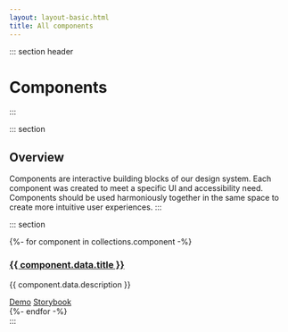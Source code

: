 ```yaml
---
layout: layout-basic.html
title: All components
---
```


::: section header
# Components
:::

::: section
## Overview
Components are interactive building blocks of our design system. Each component was created to meet a specific UI and accessibility need. Components should be used harmoniously together in the same space to create more intuitive user experiences.
:::

::: section
<div class="pfe-l-grid pfe-m-gutters pfe-m-all-6-col">
  {%- for component in collections.component -%}
  <div>
    <div class="component-preview">
      <a href="{{ component.url }}" aria-label="{{ component.data.title }}">
        <div class="preview-image" style="background-image: url({{ component.url }}/preview.png);"></div>
      </a>
      <h3>
        <a href="{{ component.url }}">{{ component.data.title }}</a>
      </h3>
      <p>{{ component.data.description }}</p>
      <div class="pfe-l-grid pfe-m-gutters pfe-m-all-6-col">
        <pfe-cta><a href="../elements/{{ component.data.package }}/demo">Demo</a></pfe-cta>
        <pfe-cta><a href="../storybook/?path=/story/{{ component.data.title }}--{{ component.data.package }}">Storybook</a></pfe-cta>
      </div>
    </div>
  </div>
  {%- endfor -%}
</div>
:::